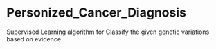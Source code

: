 # Personized_Cancer_Diagnosis
Supervised Learning algorithm for Classify the given genetic variations based on evidence. 
